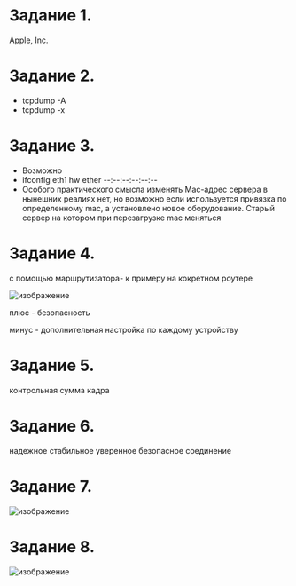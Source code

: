 # Задание 1.

Apple, Inc.

# Задание 2.

- tcpdump -A
- tcpdump -x

# Задание 3.
- Возможно
- ifconfig eth1 hw ether --:--:--:--:--:--
- Особого практического смысла изменять Mac-адрес сервера в нынешних реалиях нет, но возможно если используется привязка по определенному mac, а установлено новое оборудование. Старый сервер на котором при перезагрузке mac меняться

# Задание 4.
с помощью маршрутизатора- к примеру на кокретном роутере

![изображение](https://user-images.githubusercontent.com/107613708/188645781-8c8ef8fa-8f25-4ace-8236-55d0b0b2363b.png)

плюс - безопасность

минус - дополнительная настройка по каждому устройству


# Задание 5.
контрольная сумма кадра

# Задание 6.
надежное стабильное уверенное безопасное соединение 

# Задание 7.
![изображение](https://user-images.githubusercontent.com/107613708/188646273-6dd6304b-76c8-4242-a6a7-c775b5d1077e.png)


# Задание 8.

![изображение](https://user-images.githubusercontent.com/107613708/188646932-b49b998b-070a-4fba-a80f-6ff97b284eea.png)

